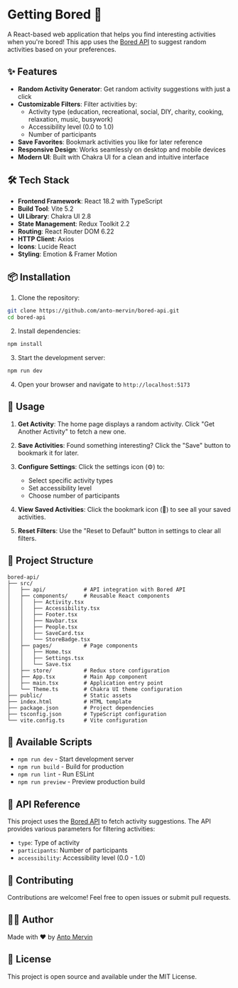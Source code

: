 # Getting Bored 🥱

A React-based web application that helps you find interesting activities when you're bored! This app uses the [Bored API](https://www.boredapi.com/) to suggest random activities based on your preferences.

## ✨ Features

- **Random Activity Generator**: Get random activity suggestions with just a click
- **Customizable Filters**: Filter activities by:
  - Activity type (education, recreational, social, DIY, charity, cooking, relaxation, music, busywork)
  - Accessibility level (0.0 to 1.0)
  - Number of participants
- **Save Favorites**: Bookmark activities you like for later reference
- **Responsive Design**: Works seamlessly on desktop and mobile devices
- **Modern UI**: Built with Chakra UI for a clean and intuitive interface

## 🛠️ Tech Stack

- **Frontend Framework**: React 18.2 with TypeScript
- **Build Tool**: Vite 5.2
- **UI Library**: Chakra UI 2.8
- **State Management**: Redux Toolkit 2.2
- **Routing**: React Router DOM 6.22
- **HTTP Client**: Axios
- **Icons**: Lucide React
- **Styling**: Emotion & Framer Motion

## 📦 Installation

1. Clone the repository:
```bash
git clone https://github.com/anto-mervin/bored-api.git
cd bored-api
```

2. Install dependencies:
```bash
npm install
```

3. Start the development server:
```bash
npm run dev
```

4. Open your browser and navigate to `http://localhost:5173`

## 🚀 Usage

1. **Get Activity**: The home page displays a random activity. Click "Get Another Activity" to fetch a new one.

2. **Save Activities**: Found something interesting? Click the "Save" button to bookmark it for later.

3. **Configure Settings**: Click the settings icon (⚙️) to:
   - Select specific activity types
   - Set accessibility level
   - Choose number of participants

4. **View Saved Activities**: Click the bookmark icon (🔖) to see all your saved activities.

5. **Reset Filters**: Use the "Reset to Default" button in settings to clear all filters.

## 📁 Project Structure

```
bored-api/
├── src/
│   ├── api/            # API integration with Bored API
│   ├── components/     # Reusable React components
│   │   ├── Activity.tsx
│   │   ├── Accessibility.tsx
│   │   ├── Footer.tsx
│   │   ├── Navbar.tsx
│   │   ├── People.tsx
│   │   ├── SaveCard.tsx
│   │   └── StoreBadge.tsx
│   ├── pages/          # Page components
│   │   ├── Home.tsx
│   │   ├── Settings.tsx
│   │   └── Save.tsx
│   ├── store/          # Redux store configuration
│   ├── App.tsx         # Main App component
│   ├── main.tsx        # Application entry point
│   └── Theme.ts        # Chakra UI theme configuration
├── public/             # Static assets
├── index.html          # HTML template
├── package.json        # Project dependencies
├── tsconfig.json       # TypeScript configuration
└── vite.config.ts      # Vite configuration
```

## 📜 Available Scripts

- `npm run dev` - Start development server
- `npm run build` - Build for production
- `npm run lint` - Run ESLint
- `npm run preview` - Preview production build

## 🎯 API Reference

This project uses the [Bored API](https://www.boredapi.com/documentation) to fetch activity suggestions. The API provides various parameters for filtering activities:

- `type`: Type of activity
- `participants`: Number of participants
- `accessibility`: Accessibility level (0.0 - 1.0)

## 🤝 Contributing

Contributions are welcome! Feel free to open issues or submit pull requests.

## 👨‍💻 Author

Made with ❤️ by [Anto Mervin](https://github.com/anto-mervin)

## 📄 License

This project is open source and available under the MIT License.
